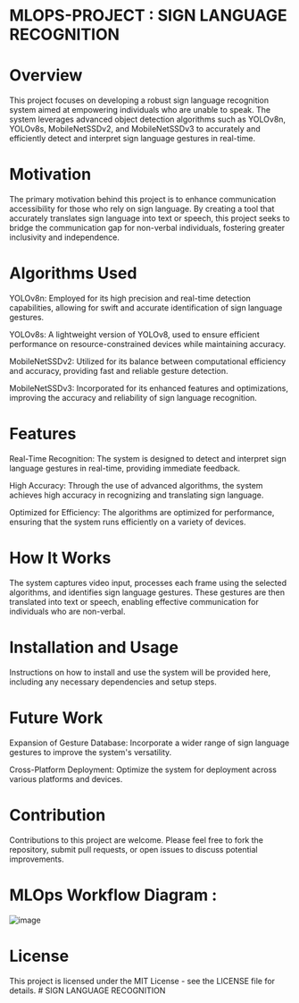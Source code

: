 # MLOPS-PROJECT : SIGN LANGUAGE RECOGNITION

# Overview

This project focuses on developing a robust sign language recognition system aimed at empowering individuals who are unable to speak. The system leverages advanced object detection algorithms such as YOLOv8n, YOLOv8s, MobileNetSSDv2, and MobileNetSSDv3 to accurately and efficiently detect and interpret sign language gestures in real-time.

# Motivation
The primary motivation behind this project is to enhance communication accessibility for those who rely on sign language. By creating a tool that accurately translates sign language into text or speech, this project seeks to bridge the communication gap for non-verbal individuals, fostering greater inclusivity and independence.

# Algorithms Used
YOLOv8n: Employed for its high precision and real-time detection capabilities, allowing for swift and accurate identification of sign language gestures.

YOLOv8s: A lightweight version of YOLOv8, used to ensure efficient performance on resource-constrained devices while maintaining accuracy.

MobileNetSSDv2: Utilized for its balance between computational efficiency and accuracy, providing fast and reliable gesture detection.

MobileNetSSDv3: Incorporated for its enhanced features and optimizations, improving the accuracy and reliability of sign language recognition.

# Features
Real-Time Recognition: The system is designed to detect and interpret sign language gestures in real-time, providing immediate feedback.

High Accuracy: Through the use of advanced algorithms, the system achieves high accuracy in recognizing and translating sign language.

Optimized for Efficiency: The algorithms are optimized for performance, ensuring that the system runs efficiently on a variety of devices.

# How It Works
The system captures video input, processes each frame using the selected algorithms, and identifies sign language gestures. These gestures are then translated into text or speech, enabling effective communication for individuals who are non-verbal.

# Installation and Usage
Instructions on how to install and use the system will be provided here, including any necessary dependencies and setup steps.

# Future Work
Expansion of Gesture Database: Incorporate a wider range of sign language gestures to improve the system's versatility.





Cross-Platform Deployment: Optimize the system for deployment across various platforms and devices.

# Contribution
Contributions to this project are welcome. Please feel free to fork the repository, submit pull requests, or open issues to discuss potential improvements.


# MLOps Workflow Diagram :
![image](https://github.com/user-attachments/assets/5f84d084-bcb9-428b-aa1a-85a872370752)


# License
This project is licensed under the MIT License - see the LICENSE file for details.
#   SIGN LANGUAGE RECOGNITION
 
 
